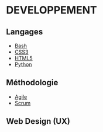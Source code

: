 # DEVELOPPEMENT

## Langages

- [Bash]()
- [CSS3]()
- [HTML5]()
- [Python](developpement/python/python.md)


## Méthodologie

- [Agile]()
- [Scrum]()
 

## Web Design (UX)